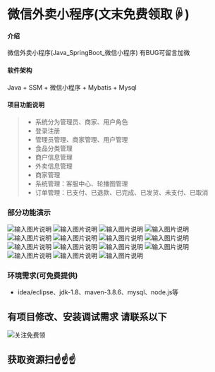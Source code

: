# 微信外卖小程序(文末免费领取☟)
> 
#### 介绍
微信外卖小程序(Java_SpringBoot_微信小程序)
有BUG可留言加微

#### 软件架构
Java + SSM + 微信小程序 + Mybatis + Mysql


#### 项目功能说明


> + 系统分为管理员、商家、用户角色
> + 登录注册
> + 管理员管理、商家管理、用户管理
> + 食品分类管理
> + 商户信息管理
> + 外卖信息管理
> + 商家管理
> + 系统管理：客服中心、轮播图管理
> + 订单管理：已支付、已退款、已完成、已发货、未支付、已取消


### 部分功能演示
![输入图片说明](photo/1-1.png)
![输入图片说明](photo/1-2.png)
![输入图片说明](photo/1-3.png)
![输入图片说明](photo/1-4.png)
![输入图片说明](photo/1-5.png)
![输入图片说明](photo/1-6.png)
![输入图片说明](photo/1-7.png)
![输入图片说明](photo/1-8.png)
![输入图片说明](photo/2-1.png)
![输入图片说明](photo/2-2.png)
![输入图片说明](photo/2-3.png)
![输入图片说明](photo/2-4.png)
![输入图片说明](photo/2-5.png)
![输入图片说明](photo/2-6.png)
![输入图片说明](photo/2-7.png)


### 环境需求(可免费提供)
- idea/eclipse、jdk-1.8、maven-3.8.6、mysql、node.js等


## 有项目修改、安装调试需求 请联系以下
![关注免费领](联系.png)

## 获取资源扫☝☝☝


